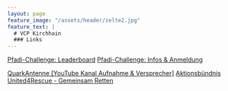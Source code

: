 ```yaml
---
layout: page
feature_image: "/assets/header/zelte2.jpg"
feature_text: |
  # VCP Kirchhain
  ### Links
---
```


<style>
main article p {
    width: 100%;
}
main article p a {
    display: block;
    border: 2pt solid black;
    margin: 10pt 0pt 10pt 0pt;
    padding: 10pt;
    text-align: center;
    color: black;
    background-color: transparent;
}
main article p a:hover, main article p a:visited, main article p a:link, main article p a:active {
    text-shadow: none;
}
main article p a:hover {
    color: white;
    background-color: black;
}
</style>

[Pfadi-Challenge: Leaderboard](https://docs.google.com/spreadsheets/d/1KSHDvjnXL4QULOP6Vv9qnUaXKZltCONOAQRGnX9gEaY/edit?usp=sharing)
[Pfadi-Challenge: Infos & Anmeldung](https://vcp-kurhessen.info/pfadi-challenge-2020-anmeldung/)
<!-- [Infos & Anmeldung zum PfadiTag 2020](/downloads/2020-08-20-pfaditag.pdf) -->
<!-- [MeinKirchhain: Pfadfinder*innen aus Kirchhain bekommen doch ein Sommerlager](https://www.meinkirchhain.de/post/pfadfinder-innen-aus-kirchhain-bekommen-doch-ein-sommerlager) -->
[QuarkAntenne [YouTube Kanal Aufnahme & Versprecher]](https://www.youtube.com/playlist?list=PLcUjR-xh4IQsmBeZHNDhqFFZJz749Z2lks)
[Aktionsbündnis United4Rescue - Gemeinsam Retten](https://www.united4rescue.com)
<!-- [Gemeinsam am Lagerfeuer - Radiogeschichte](https://kinder.wdr.de/radio/kiraka/hoeren/radiogeschichten/pfadfinder-106.html) -->
